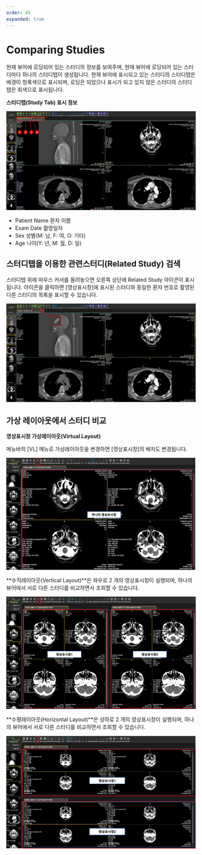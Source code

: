 ```yaml
---
order: 45
expanded: true
---
```


# Comparing Studies

현재 뷰어에 로딩되어 있는 스터디의 정보를 보여주며, 현재 뷰어에 로딩되어 있는 스터디마다 하나의 스터디탭이 생성됩니다.
현재 뷰어에 표시되고 있는 스터디의 스터디탭은 배경이 청록색으로 표시되며, 로딩은 되었으나 표시가 되고 있지 않은 스터디의 스터디탭은 회색으로 표시됩니다.


**스터디탭(Study Tab) 표시 정보**

![](img/studytab.png)

- Patient Name 환자 이름
- Exam Date 촬영일자
- Sex 성별(M: 남, F: 여, O: 기타)
- Age 나이(Y: 년, M: 월, D: 일)

## 스터디탭을 이용한 관련스터디(Related Study) 검색
스터디탭 위에 마우스 커서를 올려놓으면 오른쪽 상단에 Related Study 아이콘이 표시됩니다.
아이콘을 클릭하면 [영상표시창]에 표시된 스터디와 동일한 환자 번호로 촬영된 다른 스터디의 목록을 표시할 수 있습니다.


![](img/study_related.png)


## 가상 레이아웃에서 스터디 비교

**영상표시창 가상레이아웃(Virtual Layout)**

메뉴바의 [VL] 메뉴로 가상레이아웃을 변경하면 [영상표시창]의 배치도 변경됩니다.

![](img/vl_ex.png)

**수직레이아웃(Vertical Layout)**은 좌우로 2 개의 영상표시창이 실행되며, 하나의 뷰어에서 서로 다른 스터디를 비교하면서 조회할 수 있습니다.

![Vertical Layout](img/vl_ex2.png)

**수평레이아웃(Horizontal Layout)**은 상하로 2 개의 영상표시창이 실행되며, 하나의 뷰어에서 서로 다른 스터디를 비교하면서 조회할 수 있습니다.

![Horizontal Layout](img/vl_ex3.png)

